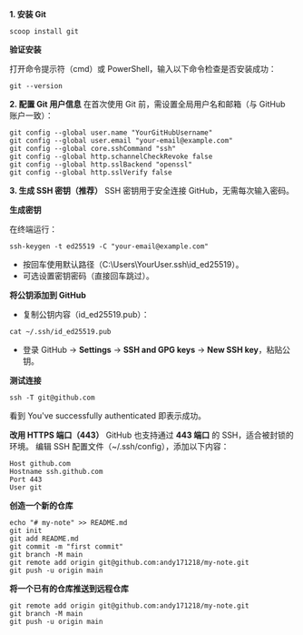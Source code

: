 **1. 安装 Git**

```shell
scoop install git
```



**验证安装**

打开命令提示符（cmd）或 PowerShell，输入以下命令检查是否安装成功：

```shell
git --version
```



**2. 配置 Git 用户信息** 在首次使用 Git 前，需设置全局用户名和邮箱（与 GitHub 账户一致）：

```shell
git config --global user.name "YourGitHubUsername" 
git config --global user.email "your-email@example.com" 
git config --global core.sshCommand "ssh" 
git config --global http.schannelCheckRevoke false 
git config --global http.sslBackend "openssl" 
git config --global http.sslVerify false
```



**3. 生成 SSH 密钥（推荐）** SSH 密钥用于安全连接 GitHub，无需每次输入密码。

**生成密钥**

在终端运行：

```shell
ssh-keygen -t ed25519 -C "your-email@example.com"
```

- 按回车使用默认路径（C:\Users\YourUser\.ssh\id_ed25519）。
- 可选设置密钥密码（直接回车跳过）。



**将公钥添加到 GitHub**

- 复制公钥内容（id_ed25519.pub）：

```shell
cat ~/.ssh/id_ed25519.pub
```

- 登录 GitHub → **Settings** → **SSH and GPG keys** → **New SSH key**，粘贴公钥。



**测试连接**

```shell
ssh -T git@github.com
```

看到 You've successfully authenticated 即表示成功。



**改用 HTTPS 端口（443）** GitHub 也支持通过 **443 端口** 的 SSH，适合被封锁的环境。 编辑 SSH 配置文件（~/.ssh/config），添加以下内容：

```shell
Host github.com     
Hostname ssh.github.com     
Port 443     
User git
```



**创造一个新的仓库**

```shell
echo "# my-note" >> README.md
git init
git add README.md
git commit -m "first commit"
git branch -M main
git remote add origin git@github.com:andy171218/my-note.git
git push -u origin main
```



**将一个已有的仓库推送到远程仓库**

```shell
git remote add origin git@github.com:andy171218/my-note.git
git branch -M main
git push -u origin main
```

